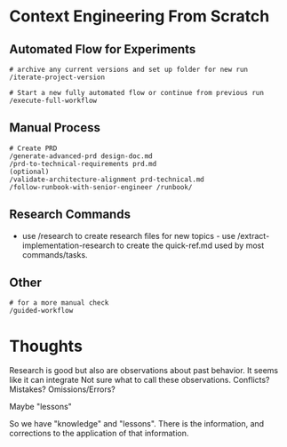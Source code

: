 # Context Engineering From Scratch
## Automated Flow for Experiments
```
# archive any current versions and set up folder for new run
/iterate-project-version

# Start a new fully automated flow or continue from previous run
/execute-full-workflow
```

## Manual Process
```
# Create PRD
/generate-advanced-prd design-doc.md
/prd-to-technical-requirements prd.md
(optional)
/validate-architecture-alignment prd-technical.md
/follow-runbook-with-senior-engineer /runbook/
```

## Research Commands
- use /research to create research files for new topics
- use /extract-implementation-research to create the quick-ref.md used by most commands/tasks.

## Other
```
# for a more manual check
/guided-workflow 
```

# Thoughts
Research is good but also are observations about past behavior. It seems like it can integrate 
Not sure what to call these observations. Conflicts? Mistakes? Omissions/Errors?

Maybe "lessons"

So we have "knowledge" and "lessons". There is the information, and corrections to the application of that information.